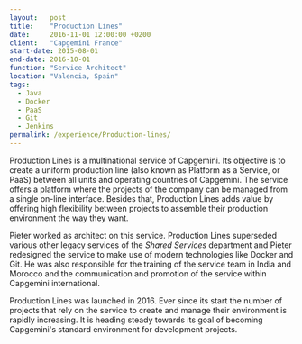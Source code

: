 ```yaml
---
layout:   post
title:    "Production Lines"
date:     2016-11-01 12:00:00 +0200
client:   "Capgemini France"
start-date: 2015-08-01
end-date: 2016-10-01
function: "Service Architect"
location: "Valencia, Spain"
tags:
  - Java
  - Docker
  - PaaS
  - Git
  - Jenkins
permalink: /experience/Production-lines/
---
```

Production Lines is a multinational service of Capgemini. Its objective is to create a uniform production line (also known as Platform as a Service, or PaaS) between all units and operating countries of Capgemini. The service offers a platform where the projects of the company can be managed from a single on-line interface. Besides that, Production Lines adds value by offering high flexibility between projects to assemble their production environment the way they want.

Pieter worked as architect on this service. Production Lines superseded various other legacy services of the *Shared Services* department and Pieter redesigned the service to make use of modern technologies like Docker and Git. He was also responsible for the training of the service team in India and Morocco and the communication and promotion of the service within Capgemini international.

Production Lines was launched in 2016. Ever since its start the number of projects that rely on the service to create and manage their environment is rapidly increasing. It is heading steady towards its goal of becoming Capgemini's standard environment for development projects.
